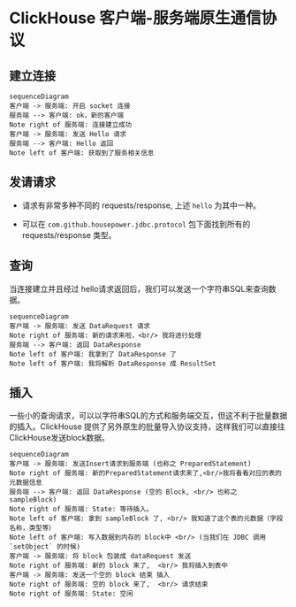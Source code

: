 ClickHouse 客户端-服务端原生通信协议
===

## 建立连接

```mermaid
sequenceDiagram
客户端 -> 服务端: 开启 socket 连接
服务端 --> 客户端: ok，新的客户端
Note right of 服务端: 连接建立成功
客户端 -> 服务端: 发送 Hello 请求
服务端 --> 客户端: Hello 返回
Note left of 客户端: 获取到了服务相关信息
```

## 发请请求

- 请求有非常多种不同的 requests/response, 上述 `hello` 为其中一种。

- 可以在 `com.github.housepower.jdbc.protocol` 包下面找到所有的 requests/response 类型。

## 查询

当连接建立并且经过 hello请求返回后，我们可以发送一个字符串SQL来查询数据。

```mermaid
sequenceDiagram
客户端 -> 服务端: 发送 DataRequest 请求
Note right of 服务端: 新的请求来啦，<br/> 我将进行处理
服务端 --> 客户端: 返回 DataResponse
Note left of 客户端: 我拿到了 DataResponse 了
Note left of 客户端: 我将解析 DataResponse 成 ResultSet
```

## 插入

一些小的查询请求，可以以字符串SQL的方式和服务端交互，但这不利于批量数据的插入。ClickHouse 提供了另外原生的批量导入协议支持，这样我们可以直接往ClickHouse发送block数据。

```mermaid
sequenceDiagram
客户端 -> 服务端: 发送Insert请求到服务端 (也称之 PreparedStatement)
Note right of 服务端: 新的PreparedStatement请求来了,<br/>我将看看对应的表的元数据信息
服务端 --> 客户端: 返回 DataResponse (空的 Block, <br/> 也称之 sampleBlock)
Note right of 服务端: State: 等待插入。
Note left of 客户端: 拿到 sampleBlock 了, <br/> 我知道了这个表的元数据（字段名称，类型等）
Note left of 客户端: 写入数据到内存的 block中 <br/> (当我们在 JDBC 调用 `setObject` 的时候)
客户端 -> 服务端: 将 block 包装成 dataRequest 发送
Note right of 服务端: 新的 block 来了,  <br/> 我将插入到表中
客户端 -> 服务端: 发送一个空的 block 结束 插入
Note right of 服务端: 空的 block 来了,  <br/> 请求结束
Note right of 服务端: State: 空闲
```



